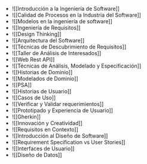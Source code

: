 - ![[Introducción a la Ingeniería de Software]]
- ![[Calidad de Procesos en la Industria del Software]]
- ![[Modelos en la ingeniería de software]]
- ![[Ingeniería de Requisitos]]
- ![[Design Thinking]]
- ![[Arquitectura del Software]]
- ![[Técnicas de Descubrimiento de Requisitos]]
- ![[Taller de Análisis de Interesados]]
- ![[Web Rest API]]
- ![[Técnicas de Análisis, Modelado y Especificación]]
- ![[Historias de Dominio]]
- ![[Modelados de Dominio]]
- ![[PSA]]
- ![[Historias de Usuario]]
- ![[Casos de Uso]]
- ![[Verificar y Validar requerimientos]]
- ![[Prototipado y Experiencia de Usuario]]
- ![[Gherkin]]
- ![[Innovación y Creatividad]]
- ![[Requisitos en Contexto]]
- ![[Introducción al Diseño de Software]]
- ![[Requirement Specification vs User Stories]]
- ![[Interfaces de Usuario]]
- ![[Diseño de Datos]]
